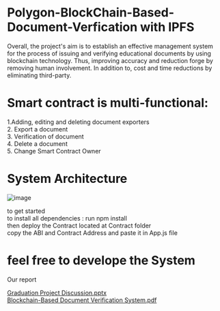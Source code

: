 # Polygon-BlockChain-Based-Document-Verfication with IPFS
Overall, the project's aim is to establish an effective management system for the process of issuing and verifying educational documents 
by using blockchain technology. Thus, improving accuracy and reduction forge by removing human involvement. 
In addition to, cost and time reductions by eliminating third-party.

# Smart contract is multi-functional:  
1.Adding, editing and deleting document exporters   
2. Export a document  
3. Verification of document  
4. Delete a document  
5. Change Smart Contract Owner  

# System Architecture  

![image](https://user-images.githubusercontent.com/49375052/175555389-c30d15c8-9389-4033-a2d7-2eb27ef0eb98.png)

to get started  
to install all dependencies : run npm install  
then deploy the Contract located at Contract folder  
copy the ABI and Contract Address and paste it  in App.js file  
# feel free to  develope the System


Our report  

[Graduation Project Discussion.pptx](https://github.com/DevAloshe/Polygon-BlockChain-Based-Document-Verficationv2.7/files/8977189/Graduation.Project.Discussion.pptx)  
[Blockchain-Based Document Verification System.pdf](https://github.com/DevAloshe/Polygon-BlockChain-Based-Document-Verficationv2.7/files/8977203/Blockchain-Based.Document.Verification.System.pdf)
